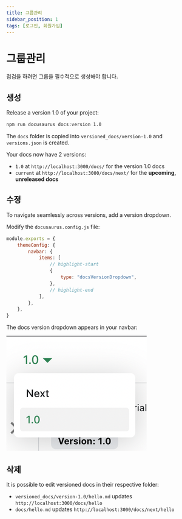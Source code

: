 ```yaml
---
title: 그룹관리
sidebar_position: 1
tags: [로그인, 회원가입]
---
```


# 그룹관리

점검을 하려면 그룹을 필수적으로 생성해야 합니다.

## 생성

Release a version 1.0 of your project:

```bash
npm run docusaurus docs:version 1.0
```

The `docs` folder is copied into `versioned_docs/version-1.0` and `versions.json` is created.

Your docs now have 2 versions:

-   `1.0` at `http://localhost:3000/docs/` for the version 1.0 docs
-   `current` at `http://localhost:3000/docs/next/` for the **upcoming, unreleased docs**

## 수정

To navigate seamlessly across versions, add a version dropdown.

Modify the `docusaurus.config.js` file:

```js title="docusaurus.config.js"
module.exports = {
    themeConfig: {
        navbar: {
            items: [
                // highlight-start
                {
                    type: "docsVersionDropdown",
                },
                // highlight-end
            ],
        },
    },
}
```

The docs version dropdown appears in your navbar:

![Docs Version Dropdown](./img/docsVersionDropdown.png)

## 삭제

It is possible to edit versioned docs in their respective folder:

-   `versioned_docs/version-1.0/hello.md` updates `http://localhost:3000/docs/hello`
-   `docs/hello.md` updates `http://localhost:3000/docs/next/hello`
